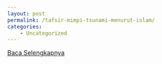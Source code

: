 ```yaml
---
layout: post
permalink: /tafsir-mimpi-tsunami-menurut-islam/
categories:
    - Uncategorized
---
```


[Baca Selengkapnya](/04)